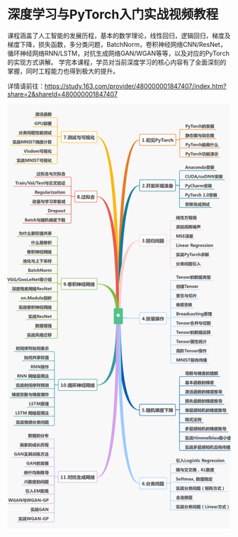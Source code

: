 # 深度学习与PyTorch入门实战视频教程

课程涵盖了人工智能的发展历程，基本的数学理论，线性回归，逻辑回归，梯度及梯度下降，损失函数，多分类问题，BatchNorm，卷积神经网络CNN/ResNet，循环神经网络RNN/LSTM，对抗生成网络GAN/WGAN等等，以及对应的PyTorch的实现方式讲解。
学完本课程，学员对当前深度学习的核心内容有了全面深刻的掌握，同时工程能力也得到极大的提升。

详情请前往：https://study.163.com/provider/480000001847407/index.htm?share=2&shareId=480000001847407


![课程介绍](课程介绍/content.png)





